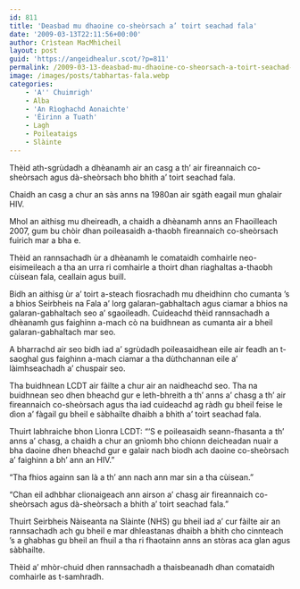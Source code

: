 ```yaml
---
id: 811
title: 'Deasbad mu dhaoine co-sheòrsach a’ toirt seachad fala'
date: '2009-03-13T22:11:56+00:00'
author: Crìstean MacMhìcheil
layout: post
guid: 'https://angeidhealur.scot/?p=811'
permalink: /2009-03-13-deasbad-mu-dhaoine-co-sheorsach-a-toirt-seachad-fala/
image: /images/posts/tabhartas-fala.webp
categories:
    - 'A'' Chuimrigh'
    - Alba
    - 'An Rìoghachd Aonaichte'
    - 'Èirinn a Tuath'
    - Lagh
    - Poileataigs
    - Slàinte
---
```


Thèid ath-sgrùdadh a dhèanamh air an casg a th’ air fireannaich co-sheòrsach agus dà-sheòrsach bho bhith a’ toirt seachad fala.

Chaidh an casg a chur an sàs anns na 1980an air sgàth eagail mun ghalair HIV.

Mhol an aithisg mu dheireadh, a chaidh a dhèanamh anns an Fhaoilleach 2007, gum bu chòir dhan poileasaidh a-thaobh fireannaich co-sheòrsach fuirich mar a bha e.

Thèid an rannsachadh ùr a dhèanamh le comataidh comhairle neo-eisimeileach a tha an urra ri comhairle a thoirt dhan riaghaltas a-thaobh cùisean fala, ceallain agus buill.

Bidh an aithisg ùr a’ toirt a-steach fiosrachadh mu dheidhinn cho cumanta ’s a bhios Seirbheis na Fala a’ lorg galaran-gabhaltach agus ciamar a bhios na galaran-gabhaltach seo a’ sgaoileadh. Cuideachd thèid rannsachadh a dhèanamh gus faighinn a-mach cò na buidhnean as cumanta air a bheil galaran-gabhaltach mar seo.

A bharrachd air seo bidh iad a’ sgrùdadh poileasaidhean eile air feadh an t-saoghal gus faighinn a-mach ciamar a tha dùthchannan eile a’ làimhseachadh a’ chuspair seo.

Tha buidhnean LCDT air fàilte a chur air an naidheachd seo. Tha na buidhnean seo dhen bheachd gur e leth-bhreith a th’ anns a’ chasg a th’ air fireannaich co-sheòrsach agus tha iad cuideachd ag ràdh gu bheil feise le dìon a’ fàgail gu bheil e sàbhailte dhaibh a bhith a’ toirt seachad fala.

Thuirt labhraiche bhon Lìonra LCDT: “‘S e poileasaidh seann-fhasanta a th’ anns a’ chasg, a chaidh a chur an gnìomh bho chionn deicheadan nuair a bha daoine dhen bheachd gur e galair nach biodh ach daoine co-sheòrsach a’ faighinn a bh’ ann an HIV.”

“Tha fhios againn san là a th’ ann nach ann mar sin a tha cùisean.”

“Chan eil adhbhar clionaigeach ann airson a’ chasg air fireannaich co-sheòrsach agus dà-sheòrsach a bhith a’ toirt seachad fala.”

Thuirt Seirbheis Nàiseanta na Slàinte (NHS) gu bheil iad a’ cur fàilte air an rannsachadh ach gu bheil e mar dhleastanas dhaibh a bhith cho cinnteach ’s a ghabhas gu bheil an fhuil a tha ri fhaotainn anns an stòras aca glan agus sàbhailte.

Thèid a’ mhòr-chuid dhen rannsachadh a thaisbeanadh dhan comataidh comhairle as t-samhradh.
